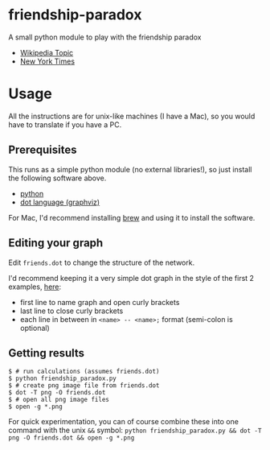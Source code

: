# friendship-paradox
A small python module to play with the friendship paradox
- [Wikipedia Topic](https://en.wikipedia.org/wiki/Friendship_paradox)
- [New York Times](https://opinionator.blogs.nytimes.com/2012/09/17/friends-you-can-count-on/)

# Usage
All the instructions are for unix-like machines (I have a Mac), so you would have to translate if you have a PC.

## Prerequisites
This runs as a simple python module (no external libraries!), so just install the following software above.

- [python](https://www.python.org/)
- <a href="https://en.wikipedia.org/wiki/DOT_(graph_description_language)">dot language (graphviz)</a>

For Mac, I'd recommend installing [brew](https://brew.sh/) and using it to install the software.

## Editing your graph
Edit `friends.dot` to change the structure of the network.

I'd recommend keeping it a very simple dot graph in the style of the first 2 examples, [here](http://graphs.grevian.org/example):
- first line to name graph and open curly brackets
- last line to close curly brackets
- each line in between in `<name> -- <name>;` format (semi-colon is optional)

## Getting results
```
$ # run calculations (assumes friends.dot)
$ python friendship_paradox.py
$ # create png image file from friends.dot
$ dot -T png -O friends.dot
$ # open all png image files
$ open -g *.png
```

For quick experimentation, you can of course combine these into one command with the unix `&&` symbol:
`python friendship_paradox.py && dot -T png -O friends.dot && open -g *.png`
